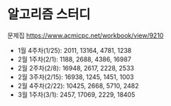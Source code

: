 # 알고리즘 스터디
문제집 https://www.acmicpc.net/workbook/view/9210

- 1월 4주차(1/25): 2011, 13164, 4781, 1238
- 2월 1주차(2/1): 1188, 2688, 4386, 16987
- 2월 2주차(2/8): 16948, 2617, 2228, 2533
- 2월 3주차(2/15): 16938, 1245, 1451, 1003
- 2월 4주차(2/22): 10425, 2668, 5710, 2482
- 3월 1주차(3/1): 2457, 17069, 2229, 18405
